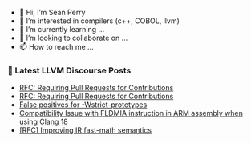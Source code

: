 - 👋 Hi, I’m Sean Perry
- 👀 I’m interested in compilers (c++, COBOL, llvm)
- 🌱 I’m currently learning ...
- 💞️ I’m looking to collaborate on ...
- 📫 How to reach me ...

<!---
s66perry/s66perry is a ✨ special ✨ repository because its `README.md` (this file) appears on your GitHub profile.
You can click the Preview link to take a look at your changes.
--->
### 📕 Latest LLVM Discourse Posts

<!-- DISCOURSE-LLVM:START -->
- [RFC: Requiring Pull Requests for Contributions](https://discourse.llvm.org/t/rfc-requiring-pull-requests-for-contributions/78609?page=3#post_60)
- [RFC: Requiring Pull Requests for Contributions](https://discourse.llvm.org/t/rfc-requiring-pull-requests-for-contributions/78609?page=3#post_59)
- [False positives for -Wstrict-prototypes](https://discourse.llvm.org/t/false-positives-for-wstrict-prototypes/78768#post_7)
- [Compatibility Issue with FLDMIA instruction in ARM assembly when using Clang 18](https://discourse.llvm.org/t/compatibility-issue-with-fldmia-instruction-in-arm-assembly-when-using-clang-18/78803#post_3)
- [[RFC] Improving IR fast-math semantics](https://discourse.llvm.org/t/rfc-improving-ir-fast-math-semantics/78736#post_13)
<!-- DISCOURSE-LLVM:END -->

